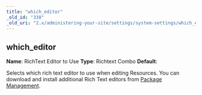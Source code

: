 ```yaml
---
title: "which_editor"
_old_id: "338"
_old_uri: "2.x/administering-your-site/settings/system-settings/which_editor"
---
```


## which\_editor

**Name**: RichText Editor to Use 
**Type**: Richtext Combo 
**Default**:

Selects which rich text editor to use when editing Resources. You can download and install additional Rich Text editors from [Package Management](extending-modx/transport-packages "Package Management").